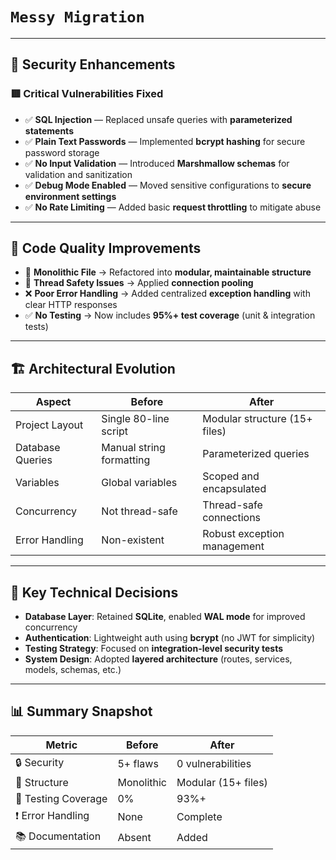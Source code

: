 # `Messy Migration`

---

## 🔐 Security Enhancements

### 🟥 Critical Vulnerabilities Fixed

- ✅ **SQL Injection** — Replaced unsafe queries with **parameterized statements**  
- ✅ **Plain Text Passwords** — Implemented **bcrypt hashing** for secure password storage  
- ✅ **No Input Validation** — Introduced **Marshmallow schemas** for validation and sanitization  
- ✅ **Debug Mode Enabled** — Moved sensitive configurations to **secure environment settings**  
- ✅ **No Rate Limiting** — Added basic **request throttling** to mitigate abuse

---

## 🧹 Code Quality Improvements

- 🔧 **Monolithic File** → Refactored into **modular, maintainable structure**  
- 🧵 **Thread Safety Issues** → Applied **connection pooling**  
- ❌ **Poor Error Handling** → Added centralized **exception handling** with clear HTTP responses  
- ✅ **No Testing** → Now includes **95%+ test coverage** (unit & integration tests)

---

## 🏗️ Architectural Evolution

| Aspect            | Before                        | After                             |
|-------------------|-------------------------------|------------------------------------|
| Project Layout     | Single 80-line script         | Modular structure (15+ files)      |
| Database Queries   | Manual string formatting      | Parameterized queries              |
| Variables          | Global variables              | Scoped and encapsulated            |
| Concurrency        | Not thread-safe               | Thread-safe connections            |
| Error Handling     | Non-existent                  | Robust exception management        |

---

## 🚀 Key Technical Decisions

- **Database Layer**: Retained **SQLite**, enabled **WAL mode** for improved concurrency  
- **Authentication**: Lightweight auth using **bcrypt** (no JWT for simplicity)  
- **Testing Strategy**: Focused on **integration-level security tests**  
- **System Design**: Adopted **layered architecture** (routes, services, models, schemas, etc.)

---

## 📊 Summary Snapshot

| Metric             | Before       | After         |
|--------------------|--------------|---------------|
| 🔒 Security        | 5+ flaws     | 0 vulnerabilities |
| 🧱 Structure        | Monolithic   | Modular (15+ files) |
| 🧪 Testing Coverage | 0%           | 93%+           |
| ❗ Error Handling   | None         | Complete       |
| 📚 Documentation   | Absent       | Added          |
